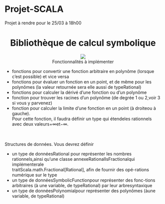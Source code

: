 # Projet-SCALA
Projet à rendre pour le 25/03 à 18h00



<div align = "center">
     <h1 align = "center">Bibliothèque de calcul symbolique</h1>
     <img src="http://www.profmath.uqam.ca/~boileau/Nouvelles/images/vidInter.gif">
</div>

<div align = "center">
     Fonctionnalités à implémenter <br>
</div>
<div>
     <ul list-style-type = "none">
          <li>
      fonctions pour convertir une fonction arbitraire en polynôme (lorsque c’est possible) et vice versa <br>
          </li>
          <li>
      fonctions pour évaluer un fonction en un point, et de même pour les polynômes (la valeur retournée sera elle aussi de typeRational) <br>
          </li>
          <li>
      fonctions pour calculer la dérivé d’une fonction ou d’un polynôme <br>
          </li>
          <li>
      fonction pour trouver les racines d’un polynôme (de degrée 1 ou 2,voir 3 si vous y parvenez) <br>
          </li>
          <li>
      fonction pour calculer la limite d’une fonction en un point (à droiteou à gauche). <br>
     Pour cette fonction, il faudra définir un type qui étendeles rationnels avec deux valeurs+∞et−∞.
         </li>
     </ul>
</div>
     <br> 
     <br>
<div>
     Structures de données. Vous devrez définir <br>
<div>
</div>
     <ul list-style = "none">
          <li>
      un type de donnéesRational pour représenter les nombres rationnels,ainsi qu’une classe annexeRationalIsFractionalqui implémenterale <br>  traitScala.math.Fractional[Rational], afin de fournir des opé-rations numérique sur le type <br>
          </li>
          <li>
      un type de donnéesSymbolicFunctionpour représenter des fonc-tions arbitraires (à une variable, de typeRational) par leur arbresyntaxique <br>
          </li>
          <li>
      un type de donnéesPolynomialpour représenter des polynômes (àune variable, de typeRational)
          </li>
     </ul>
</div>
